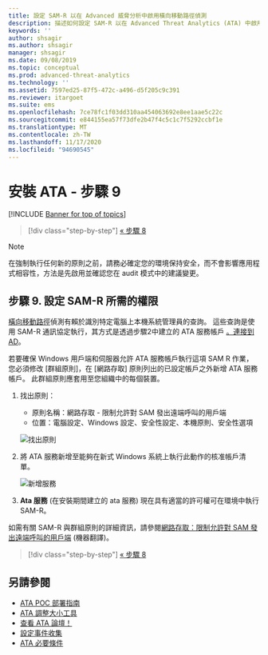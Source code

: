 ```yaml
---
title: 設定 SAM-R 以在 Advanced 威脅分析中啟用橫向移動路徑偵測
description: 描述如何設定 SAM-R 以在 Advanced Threat Analytics (ATA) 中啟用橫向移動路徑偵測
keywords: ''
author: shsagir
ms.author: shsagir
manager: shsagir
ms.date: 09/08/2019
ms.topic: conceptual
ms.prod: advanced-threat-analytics
ms.technology: ''
ms.assetid: 7597ed25-87f5-472c-a496-d5f205c9c391
ms.reviewer: itargoet
ms.suite: ems
ms.openlocfilehash: 7ce78fc1f03dd310aa454063692e8ee1aae5c22c
ms.sourcegitcommit: e844155ea57f73dfe2b47f4c5c1c7f5292ccbf1e
ms.translationtype: MT
ms.contentlocale: zh-TW
ms.lasthandoff: 11/17/2020
ms.locfileid: "94690545"
---
```

# <a name="install-ata---step-9"></a>安裝 ATA - 步驟 9

[!INCLUDE [Banner for top of topics](includes/banner.md)]

> [!div class="step-by-step"]
> [« 步驟 8](install-ata-step7.md)

> [!NOTE]
> 在強制執行任何新的原則之前，請務必確定您的環境保持安全，而不會影響應用程式相容性，方法是先啟用並確認您在 audit 模式中的建議變更。 

## <a name="step-9-configure-sam-r-required-permissions"></a>步驟 9. 設定 SAM-R 所需的權限

[橫向移動路徑](use-case-lateral-movement-path.md)偵測有賴於識別特定電腦上本機系統管理員的查詢。 這些查詢是使用 SAM-R 通訊協定執行，其方式是透過步驟2中建立的 ATA 服務帳戶 [。連接到 AD](install-ata-step2.md)。
 
若要確保 Windows 用戶端和伺服器允許 ATA 服務帳戶執行這項 SAM R 作業，您必須修改 [群組原則]，在 [網路存取] 原則列出的已設定帳戶之外新增 ATA 服務帳戶。 此群組原則應套用至您組織中的每個裝置。 

1. 找出原則：

   - 原則名稱：網路存取 - 限制允許對 SAM 發出遠端呼叫的用戶端
   - 位置：電腦設定、Windows 設定、安全性設定、本機原則、安全性選項
  
    ![找出原則](media/samr-policy-location.png)

1. 將 ATA 服務新增至能夠在新式 Windows 系統上執行此動作的核准帳戶清單。
 
    ![新增服務](media/samr-add-service.png)

1. **Ata 服務** (在安裝期間建立的 ata 服務) 現在具有適當的許可權可在環境中執行 SAM-R。

 如需有關 SAM-R 與群組原則的詳細資訊，請參閱[網路存取：限制允許對 SAM 發出遠端呼叫的用戶端](/windows/security/threat-protection/security-policy-settings/network-access-restrict-clients-allowed-to-make-remote-sam-calls) \(機器翻譯\)。


> [!div class="step-by-step"]
> [« 步驟 8](install-ata-step7.md)

## <a name="see-also"></a>另請參閱
- [ATA POC 部署指南](https://aka.ms/atapoc)
- [ATA 調整大小工具](https://aka.ms/atasizingtool)
- [查看 ATA 論壇！](https://social.technet.microsoft.com/Forums/security/home?forum=mata)
- [設定事件收集](configure-event-collection.md)
- [ATA 必要條件](ata-prerequisites.md)